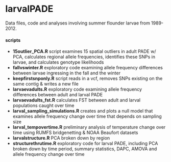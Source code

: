 # larvalPADE
Data files, code and analyses involving summer flounder larvae from 1989-2012.
#### scripts
- **15outlier_PCA.R** script examines 15 spatial outliers in adult PADE w/ PCA, calculates regional allele frequencies, identifies these SNPs in larvae, and calculates genotype likelihoods
- **fallvswinter.R** exploratory code examining allele frequency differences between larvae ingressing in the fall and the winter
- **keepfirstsnponly.R** script reads in a vcf, removes SNPs existing on the same contig & writes a new file
- **larvaevadults.R** exploratory code examining allele frequency differences between adult and larval PADE
- **larvaevadults_fst.R** calculates FST between adult and larval populations caught over time
- **larval_sampling_simulations.R** creates and plots a null model that examines allele frequency change over time that depends on sampling size
- **larval_tempovertime.R** preliminary analysis of temperature change over time using RUMFS bridgenetting & NOAA Beaufort datasets
- **larvalstructure.R** PCA broken down by region
- **structurethrutime.R** exploratory code for larval PADE, including PCA broken down by time period, summary statistics, DAPC, AMOVA and allele frequency change over time

